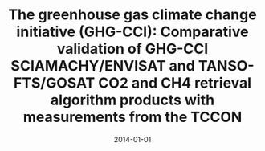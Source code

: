 ---
title: "The greenhouse gas climate change initiative (GHG-CCI): Comparative validation of GHG-CCI SCIAMACHY/ENVISAT and TANSO-FTS/GOSAT CO<inf>2</inf> and CH<inf>4</inf> retrieval algorithm products with measurements from the TCCON"
collection: publications
permalink: /publication/2014-01-01-Dils20141723
date: 2014-01-01
venue: 'Atmospheric Measurement Techniques'
paperurl: 'https://doi.org/10.5194/amt-7-1723-2014'
citation: 'Dils et al., <b>The greenhouse gas climate change initiative (GHG-CCI): Comparative validation of GHG-CCI SCIAMACHY/ENVISAT and TANSO-FTS/GOSAT CO<inf>2</inf> and CH<inf>4</inf> retrieval algorithm products with measurements from the TCCON</b>, Atmospheric Measurement Techniques, 2014, 10.5194/amt-7-1723-2014'
---